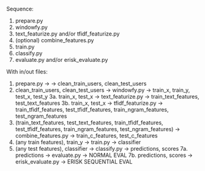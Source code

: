Sequence:

1. prepare.py 
2. windowfy.py 
3. text_featurize.py and/or tfidf_featurize.py
4. (optional) combine_features.py
5. train.py
6. classify.py
7. evaluate.py and/or erisk_evaluate.py


With in/out files:

1. prepare.py -> -> clean_train_users, clean_test_users
2. clean_train_users, clean_test_users -> windowfy.py -> train_x, train_y, test_x, test_y
3a. train_x, test_x -> text_featurize.py -> train_text_features, test_text_features
3b. train_x, test_x -> tfidf_featurize.py -> train_tfidf_features, test_tfidf_features, train_ngram_features, test_ngram_features
4. (train_text_features, test_text_features, train_tfidf_features, test_tfidf_features, train_ngram_features, test_ngram_features) -> combine_features.py -> train_c_features, test_c_features
5. (any train features), train_y -> train.py -> classifier
6. (any test features), classifier -> classify.py -> predictions, scores
7a. predictions -> evaluate.py -> NORMAL EVAL
7b. predictions, scores -> erisk_evaluate.py -> ERISK SEQUENTIAL EVAL
